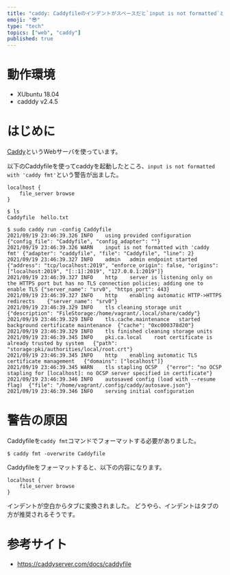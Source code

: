 ```yaml
---
title: "caddy: Caddyfileのインデントがスペースだと`input is not formatted`という警告が出る"
emoji: "😎"
type: "tech"
topics: ["web", "caddy"]
published: true
---
```


# 動作環境
* XUbuntu 18.04
* cadddy v2.4.5

# はじめに
[Caddy](https://caddyserver.com/)というWebサーバを使っています。

以下のCaddyfileを使ってcaddyを起動したところ、`input is not formatted with 'caddy fmt'`という警告が出ました。

```plain:Caddyfile
localhost {
    file_server browse
}
```

```
$ ls
Caddyfile  hello.txt

$ sudo caddy run -config Caddyfile 
2021/09/19 23:46:39.326	INFO	using provided configuration	{"config_file": "Caddyfile", "config_adapter": ""}
2021/09/19 23:46:39.326	WARN	input is not formatted with 'caddy fmt'	{"adapter": "caddyfile", "file": "Caddyfile", "line": 2}
2021/09/19 23:46:39.327	INFO	admin	admin endpoint started	{"address": "tcp/localhost:2019", "enforce_origin": false, "origins": ["localhost:2019", "[::1]:2019", "127.0.0.1:2019"]}
2021/09/19 23:46:39.327	INFO	http	server is listening only on the HTTPS port but has no TLS connection policies; adding one to enable TLS	{"server_name": "srv0", "https_port": 443}
2021/09/19 23:46:39.327	INFO	http	enabling automatic HTTP->HTTPS redirects	{"server_name": "srv0"}
2021/09/19 23:46:39.329	INFO	tls	cleaning storage unit	{"description": "FileStorage:/home/vagrant/.local/share/caddy"}
2021/09/19 23:46:39.329	INFO	tls.cache.maintenance	started background certificate maintenance	{"cache": "0xc000378d20"}
2021/09/19 23:46:39.329	INFO	tls	finished cleaning storage units
2021/09/19 23:46:39.345	INFO	pki.ca.local	root certificate is already trusted by system	{"path": "storage:pki/authorities/local/root.crt"}
2021/09/19 23:46:39.345	INFO	http	enabling automatic TLS certificate management	{"domains": ["localhost"]}
2021/09/19 23:46:39.345	WARN	tls	stapling OCSP	{"error": "no OCSP stapling for [localhost]: no OCSP server specified in certificate"}
2021/09/19 23:46:39.346	INFO	autosaved config (load with --resume flag)	{"file": "/home/vagrant/.config/caddy/autosave.json"}
2021/09/19 23:46:39.346	INFO	serving initial configuration

```

# 警告の原因
Caddyfileを`caddy fmt`コマンドでフォーマットする必要がありました。

```
$ caddy fmt -overwrite Caddyfile
```

Caddyfileをフォーマットすると、以下の内容になります。

```plain:Caddyfile
localhost {
	file_server browse
}
```	

インデントが空白からタブに変換されました。
どうやら、インデントはタブの方が推奨されるそうです。

# 参考サイト
* https://caddyserver.com/docs/caddyfile
